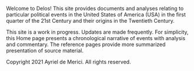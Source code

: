Welcome to Delos! This site provides documents and analyses relating to particular political events in the United States of America (USA) in the first quarter of the 21st Century and their origins in the Twentieth Century.

This site is a work in progress. Updates are made frequently. For simplicity, this Home page presents a chronological narrative of events with analysis and commentary. The reference pages provide more summarized presentation of source material.

Copyright 2021 Ayriel de Merici. All rights reserved.
